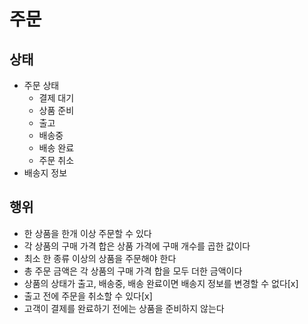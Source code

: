  # 주문
 
 ## 상태
   - 주문 상태
     - 결제 대기
     - 상품 준비
     - 출고
     - 배송중
     - 배송 완료
     - 주문 취소
   - 배송지 정보

## 행위
  - 한 상품을 한개 이상 주문할 수 있다
  - 각 상품의 구매 가격 합은 상품 가격에 구매 개수를 곱한 값이다
  - 최소 한 종류 이상의 상품을 주문해야 한다
  - 총 주문 금액은 각 상품의 구매 가격 합을 모두 더한 금액이다
  - 상품의 상태가 출고, 배송중, 배송 완료이면 배송지 정보를 변경할 수 없다[x]
  - 출고 전에 주문을 취소할 수 있다[x]
  - 고객이 결제를 완료하기 전에는 상품을 준비하지 않는다
